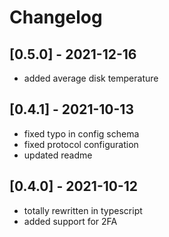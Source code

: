# Changelog

## [0.5.0] - 2021-12-16
- added average disk temperature

## [0.4.1] - 2021-10-13
- fixed typo in config schema
- fixed protocol configuration
- updated readme

## [0.4.0] - 2021-10-12
- totally rewritten in typescript
- added support for 2FA
